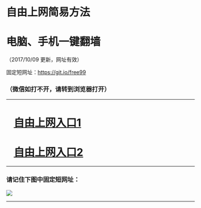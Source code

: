 ﻿# 自由上网简易方法

# 电脑、手机一键翻墙

（2017/10/09 更新，网址有效）

固定短网址：https://git.io/free99

### （微信如打不开，请转到浏览器打开）


***





# &nbsp;&nbsp; <a href="http://ft439520306.fwq-tz-1001.info/fwqtz01.html?t=100900112473 " target="_blank">自由上网入口1</a>
# &nbsp;&nbsp; <a href="http://ft2227631919.fwq-tz-1002.info/fwqtz02.html?t=100900119924 " target="_blank">自由上网入口2</a>
***

### 请记住下图中固定短网址：

<img src="https://s3-us-west-2.amazonaws.com/fwq-1001/yjfq-20170905okok.png" /> 


***

